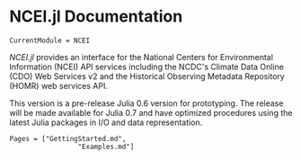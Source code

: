 # NCEI.jl Documentation

```@meta
CurrentModule = NCEI
```

*NCEI.jl* provides an interface for the National Centers for Environmental Information (NCEI)
API services including the NCDC's Climate Data Online (CDO) Web Services v2 and the
Historical Observing Metadata Repository (HOMR) web services API.

This version is a pre-release Julia 0.6 version for prototyping. The release
will be made available for Julia 0.7 and have optimized procedures using the
latest Julia packages in I/O and data representation.

```@contents
Pages = ["GettingStarted.md",
				 "Examples.md"]
```
